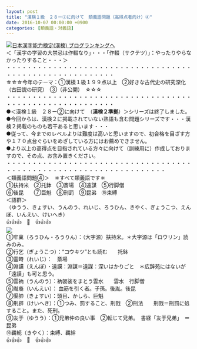 ```yaml
---
layout: post
title: "漢検１級　２８ー②に向けて　類義語問題（高得点者向け）④"
date: 2016-10-07 00:00:00 +0900
categories: [類義語・対義語]
---
```


[![](/syuusyuu9701/assets/images/漢検１級-２８ー②に向けて-類義語問題（高得点者向け）④-br_c_3028_1.gif)](http://blog.with2.net/link.php?1659096:3028 "日本漢字能力検定(漢検) ブログランキングへ")[日本漢字能力検定(漢検) ブログランキングへ](http://blog.with2.net/link.php?1659096:3028)  
＜「漢字の学習の大禁忌は作輟なり」・・・「作輟（サクテツ）」：やったりやらなかったりすること・・・＞  
・・・・・・・・・・・・・・・・・・・・・・・・・・・・・・・・・・・・・・・・・・・・・・・・・・・・・・・・・  
☆☆☆今年のテーマ：①漢検１級１９９点以上　②好きな古代史の研究深化（古田説の研究）　③（非公開）　☆☆☆　　  
・・・・・・・・・・・・・・・・・・・・・・・・・・・・・・・・・・・・・・・・・・・・・・・・・・・・・・・・・  
●＜漢検１級　２８ー②に向けて　（**漢検２準拠**）＞シリーズは終了しました。  
●今回からは、漢検２に掲載されていない熟語も含む問題シリーズです・・・漢検２掲載のものも若干あると思います・・・  
●従って、今までのレベルよりは難度は高いと思いますので、初合格を目ざす方や１７０点台ぐらいをめざしている方にはお薦めできません。  
●より以上の高得点を目指されている方々に向けて（訓練用に）作成しておりますので、その点、お含み置きください。  
・・・・・・・・・・・・・・・・・・・・・・・・・・・・・・・・・・・・・・・・・・・・・・・・・・・・・・・・・・・・・・・・・・・  
＜類義語問題④＞　＊すべて類義語です＊  
①扶持米　②托鉢　③斎場　④遠謀　⑤行脚僧  
⑥後昆　　⑦巨魁　⑧刑罰　⑨昆弟　⑩束縛  
＜語群＞  
（ゆうう、きょすい、うんのう、れいじ、ろうひん、きやく、ぎょうこつ、えんぼ、いんえい、けいへき）  
👍👍👍　🐒　👍👍👍  
![](/syuusyuu9701/assets/images/漢検１級-２８ー②に向けて-類義語問題（高得点者向け）④-2d433dfa871351592207152edc880dc9.jpg)  
①牢稟（ろうひん・ろうりん）：（大字源）扶持米。＊大字源は「ロウリン」読みのみ。  
②行乞（ぎょうこつ）：“コウキツ”とも読む　　托鉢  
③霊畤（れいじ）：　斎場  
④淵謨（えんぼ）・遠謨：淵謀＝遠謀：深いはかりごと　＊広辞苑にはないが「遠謨」も可と思う。  
⑤雲衲（うんのう）：衲袈裟をまとう雲水　　雲水　行脚僧  
⑥胤裔（いんえい）： 血筋を引く者。子孫。後胤。後昆  
⑦渠帥（きょすい）：頭目、かしら、巨魁  
⑧刑辟（けいへき）：①つみ、罰すること、刑戮　②刑法　　刑戮＝刑罰に処すること。また、死刑。  
⑨友于（ゆうう）：①兄弟仲の良い事　②転じて兄弟。　書経「友于兄弟」　＝昆弟  
⑩羈軛（きやく）：束縛、羈絆  
👍👍👍　🐒　👍👍👍